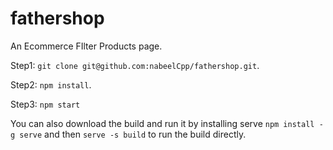 # fathershop
An Ecommerce FIlter Products page.

Step1: `git clone git@github.com:nabeelCpp/fathershop.git`.

Step2: `npm install`.

Step3: `npm start`

You can also download the build and run it by installing serve `npm install -g serve` and then `serve -s build` to run the build directly.
